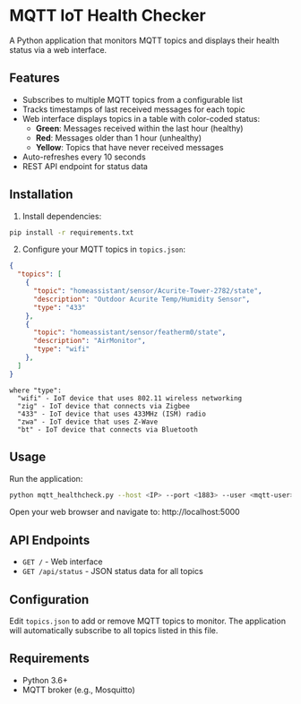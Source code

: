 # MQTT IoT Health Checker

A Python application that monitors MQTT topics and displays their health status via a web interface.

## Features

- Subscribes to multiple MQTT topics from a configurable list
- Tracks timestamps of last received messages for each topic
- Web interface displays topics in a table with color-coded status:
  - **Green**: Messages received within the last hour (healthy)
  - **Red**: Messages older than 1 hour (unhealthy)  
  - **Yellow**: Topics that have never received messages
- Auto-refreshes every 10 seconds
- REST API endpoint for status data

## Installation

1. Install dependencies:
```bash
pip install -r requirements.txt
```

2. Configure your MQTT topics in `topics.json`:
```json
{
  "topics": [
    {
      "topic": "homeassistant/sensor/Acurite-Tower-2782/state",
      "description": "Outdoor Acurite Temp/Humidity Sensor",
      "type": "433"
    },
    {
      "topic": "homeassistant/sensor/featherm0/state",
      "description": "AirMonitor",
      "type": "wifi"
    },
  ]
}
```
```
where "type": 
  "wifi" - IoT device that uses 802.11 wireless networking
  "zig" - IoT device that connects via Zigbee
  "433" - IoT device that uses 433MHz (ISM) radio
  "zwa" - IoT device that uses Z-Wave
  "bt" - IoT device that connects via Bluetooth
```

## Usage

Run the application:
```bash
python mqtt_healthcheck.py --host <IP> --port <1883> --user <mqtt-user> --password <password> --topics-file <topics.json>
```

Open your web browser and navigate to: http://localhost:5000

## API Endpoints

- `GET /` - Web interface
- `GET /api/status` - JSON status data for all topics

## Configuration

Edit `topics.json` to add or remove MQTT topics to monitor. The application will automatically subscribe to all topics listed in this file.

## Requirements

- Python 3.6+
- MQTT broker (e.g., Mosquitto)
